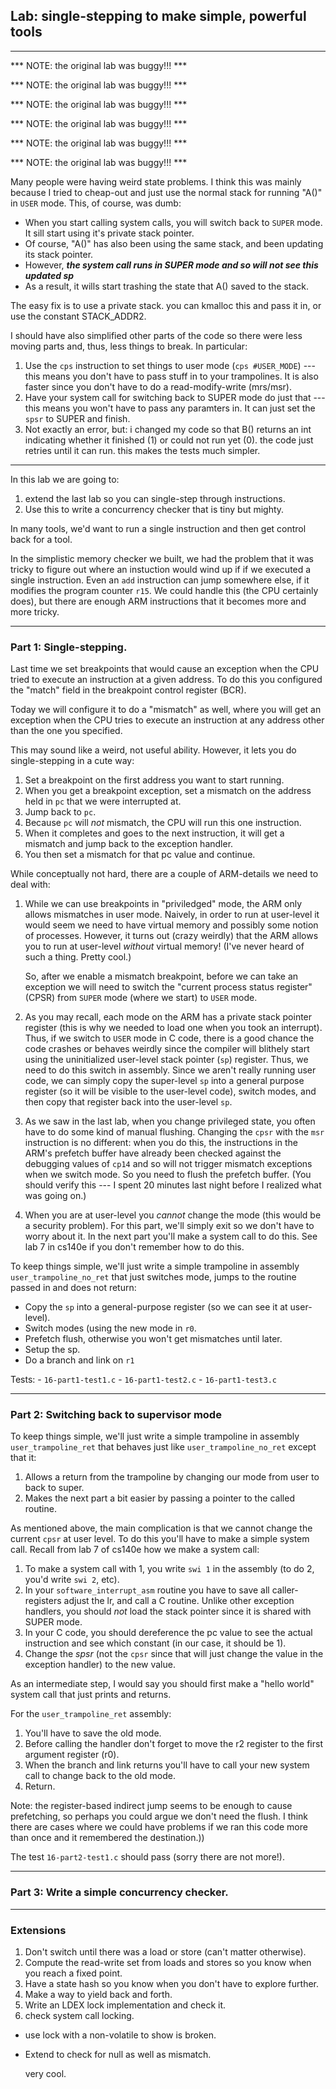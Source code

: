 ## Lab: single-stepping to make simple, powerful tools


-----------------------------------------------------------------------------
*** NOTE: the original lab was buggy!!! ***

*** NOTE: the original lab was buggy!!! ***

*** NOTE: the original lab was buggy!!! ***

*** NOTE: the original lab was buggy!!! ***

*** NOTE: the original lab was buggy!!! ***

*** NOTE: the original lab was buggy!!! ***

Many people were having weird state problems.  I think this was mainly because
I tried to cheap-out and just use the normal stack for running "A()"
in `USER` mode.   This, of course, was dumb:   
   - When you start calling system calls, you will switch back to `SUPER` mode.
     It sill start using it's private stack pointer.  
   - Of course, "A()" has also been using the same stack, and been updating 
     its stack pointer.
   - However, ***the system call runs in SUPER mode and so will not see
     this updated sp***   
   - As a result, it wills start trashing the state that A() saved to the stack.

The easy fix is to use a private stack.  you can kmalloc this and pass
it in, or use the constant  STACK_ADDR2.

I should have also simplified other parts of the code so there were less
moving parts and, thus, less things to break.  In particular:



  1. Use the `cps` instruction to set things to user mode (`cps #USER_MODE`) 
     --- this means you don't have to pass stuff in to your trampolines.
     It is also faster since you don't have to do a read-modify-write (mrs/msr).
  2. Have your system call for switching back to SUPER mode do just that --- 
     this means you won't have to pass any paramters in.  It can just set the 
     `spsr` to SUPER and finish.
  3. Not exactly an error, but: i changed my code so that B() returns
     an int indicating whether it finished (1) or could not run yet (0).
     the code just retries until it can run.  this makes the tests much
     simpler.


-----------------------------------------------------------------------------




In this lab we are going to:
  1. extend the last lab so you can single-step through instructions.
  2. Use this to write a concurrency checker that is tiny but mighty.

In many tools, we'd want to run a single instruction and then get control
back for a tool.

In the simplistic memory checker we built, we had the problem that it was
tricky to figure out where an instuction would wind up if if we executed a
single instruction.  Even an `add` instruction can jump somewhere else,
if it modifies the program counter `r15`.  We could handle this (the CPU
certainly does), but there are enough ARM instructions that it becomes
more and more tricky.

-----------------------------------------------------------------------------
### Part 1: Single-stepping.

Last time we set breakpoints that would cause an exception when 
the CPU tried to execute an instruction at a given address.  To do this
you configured the "match" field in the breakpoint control register (BCR).

Today we will configure it to do a "mismatch" as well, where you will
get an exception when the CPU tries to execute an instruction at any
address other than the one you specified.

This may sound like a weird, not useful ability.  However, it lets you
do single-stepping in a cute way:
   1. Set a breakpoint on the first address you want to start running.
   2. When you get a breakpoint exception, set a mismatch on the address
      held in `pc` that we were interrupted at.
   3. Jump back to `pc`.
   4. Because `pc` will *not* mismatch, the CPU will run this one instruction.
   5. When it completes and goes to the next instruction, it will get a mismatch
      and jump back to the exception handler.
   6. You then set a mismatch for that pc value and continue.

While conceptually not hard, there are a couple of ARM-details we need
to deal with:
   1. While we can use breakpoints in "priviledged" mode, the ARM only
      allows mismatches in user mode.  Naively, in order to run at user-level
      it would seem we need to have virtual memory and possibly some notion of
      processes.  However, it turns out (crazy weirdly)  that the ARM allows
      you to run at user-level *without* virtual memory!  (I've never heard
      of such a thing.  Pretty cool.)

      So, after we enable a mismatch breakpoint, before we can take an
      exception we will need to switch the "current process status register"
      (CPSR) from `SUPER` mode (where we start) to `USER` mode.

   2. As you may recall, each mode on the ARM has a private stack
      pointer register (this is why we needed to load one when you
      took an interrupt).  Thus, if we switch to `USER` mode in C code,
      there is a good chance the code crashes or behaves weirdly since
      the compiler will blithely start using the uninitialized user-level
      stack pointer (`sp`) register.  Thus, we need to do this switch
      in assembly.  Since we aren't really running user code, we can
      simply copy the super-level `sp` into a general purpose register
      (so it will be visible to the user-level code), switch modes,
      and then copy that register back into the user-level `sp`.

   3. As we saw in the last lab, when you change privileged state, you
      often have to do some kind of manual flushing.  Changing the `cpsr`
      with the `msr` instruction is no different: when you do this,
      the instructions in the ARM's prefetch buffer have already been
      checked against the debugging values of `cp14` and so will not
      trigger mismatch exceptions when we switch mode.  So you need to
      flush the prefetch buffer.  (You should verify this --- I spent
      20 minutes last night before I realized what was going on.)

   4. When you are at user-level you *cannot* change the mode (this would
      be a security problem).  For this part, we'll simply exit so we don't
      have to worry about it.  In the next part you'll make a system call to 
      do this.  See lab 7 in cs140e if you don't remember how to do this.

To keep things simple, we'll just write a simple trampoline in assembly 
`user_trampoline_no_ret` that just switches mode, jumps to the routine
passed in and does not return:

   - Copy the `sp` into a general-purpose register (so we can see it at user-level).
   - Switch modes (using the new mode in `r0`.
   - Prefetch flush, otherwise you won't get mismatches until later.
   - Setup the sp.
   - Do a branch and link on `r1` 

Tests:
    - `16-part1-test1.c`
    - `16-part1-test2.c`
    - `16-part1-test3.c`

-----------------------------------------------------------------------------
### Part 2: Switching back to supervisor mode

To keep things simple, we'll just write a simple trampoline in assembly 
`user_trampoline_ret` that behaves just like `user_trampoline_no_ret` except
that it:
   1. Allows a return from the trampoline by changing our mode from user
      to back to super.  
   2. Makes the next part a bit easier by passing a pointer to the
      called routine.

As mentioned above, the main complication is that we cannot change the 
current `cpsr` at user level.  To do this you'll have to make a simple
system call.  Recall from lab 7 of cs140e how we make a system call:
   1. To make a system call with 1, you write `swi 1` in the assembly
      (to do 2, you'd write `swi 2`, etc).
   2. In your `software_interrupt_asm` routine you have to save all caller-registers
      adjust the lr, and call a C routine.  Unlike other exception handlers,
      you should *not* load the stack pointer since it is shared with SUPER mode.
   3. In your C code, you should dereference the pc value to see the actual
      instruction and see which constant (in our case, it should be 1).
   4. Change the *spsr* (not the `cpsr` since that will just change the 
      value in the exception handler) to the new value.

As an intermediate step, I would say you should first make a "hello world"
system call that just prints and returns.

For the `user_trampoline_ret` assembly:
   1. You'll have to save the old mode.
   2. Before calling the handler don't forget to move the r2 register to the 
      first argument register (r0).
   3. When the branch and link returns you'll have to call your new system
      call to change back to the old mode.
   4. Return.

Note: the register-based indirect jump seems to be enough to cause
prefetching, so perhaps you could argue we don't need the flush.  I think
there are cases where we could have problems if we ran this code more
than once and it remembered the destination.))

The test `16-part2-test1.c` should pass (sorry there are not more!).

-----------------------------------------------------------------------------
### Part 3: Write a simple concurrency checker.


-----------------------------------------------------------------------------
### Extensions
  1. Don't switch until there was a load or store (can't matter otherwise).
  2. Compute the read-write set from loads and stores so you know when 
     you reach a fixed point.
  3. Have a state hash so you know when you don't have to explore further.
  4. Make a way to yield back and forth.
  5. Write an LDEX lock implementation and check it.
  6. check system call locking.

- use lock with a non-volatile to show is broken.
- Extend to check for null as well as mismatch.

    very cool.
